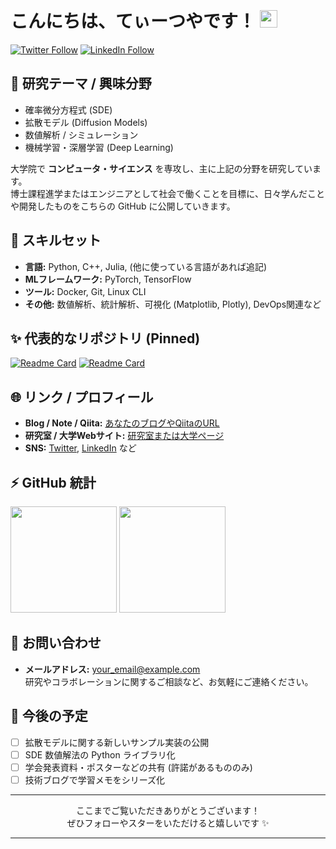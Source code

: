 # こんにちは、てぃーつやです！ <img src="https://media.giphy.com/media/hvRJCLFzcasrR4ia7z/giphy.gif" width="28">

[![Twitter Follow](https://img.shields.io/twitter/follow/your_twitter_id?style=social)](https://twitter.com/t_tsuya_nihon)
[![LinkedIn Follow](https://img.shields.io/badge/LinkedIn-Connect-blue?logo=linkedin)](https://www.linkedin.com/in/t-tsuya)

## 🔭 研究テーマ / 興味分野
- 確率微分方程式 (SDE)
- 拡散モデル (Diffusion Models)
- 数値解析 / シミュレーション
- 機械学習・深層学習 (Deep Learning)

大学院で **コンピュータ・サイエンス** を専攻し、主に上記の分野を研究しています。  
博士課程進学またはエンジニアとして社会で働くことを目標に、日々学んだことや開発したものをこちらの GitHub に公開していきます。

## 🌱 スキルセット
- **言語:** Python, C++, Julia, (他に使っている言語があれば追記)
- **MLフレームワーク:** PyTorch, TensorFlow
- **ツール:** Docker, Git, Linux CLI
- **その他:** 数値解析、統計解析、可視化 (Matplotlib, Plotly), DevOps関連など

<!--
バッジ例:
[![Python](https://img.shields.io/badge/Python-3.8%2B-blue.svg)](https://www.python.org/)
[![PyTorch](https://img.shields.io/badge/PyTorch-1.x-EE4C2C.svg)](https://pytorch.org/)
-->

## ✨ 代表的なリポジトリ (Pinned)
[![Readme Card](https://github-readme-stats.vercel.app/api/pin/?username=YOUR_GITHUB_ID&repo=YOUR_REPO_NAME)](https://github.com/YOUR_GITHUB_ID/YOUR_REPO_NAME)
[![Readme Card](https://github-readme-stats.vercel.app/api/pin/?username=YOUR_GITHUB_ID&repo=ANOTHER_REPO_NAME)](https://github.com/YOUR_GITHUB_ID/ANOTHER_REPO_NAME)

<!--
上記の “Readme Card” は、Anurag’s GitHub Readme Stats (https://github.com/anuraghazra/github-readme-stats) を利用しています。
リポジトリが非公開の場合は表示されないので注意してください。
-->

## 🌐 リンク / プロフィール
- **Blog / Note / Qiita:** [あなたのブログやQiitaのURL](#)
- **研究室 / 大学Webサイト:** [研究室または大学ページ](#)
- **SNS:** [Twitter](#), [LinkedIn](#) など

## ⚡ GitHub 統計
<div>
  <img height="170" src="https://github-readme-stats.vercel.app/api?username=YOUR_GITHUB_ID&show_icons=true&theme=tokyonight" />
  <img height="170" src="https://github-readme-stats.vercel.app/api/top-langs/?username=YOUR_GITHUB_ID&layout=compact&theme=tokyonight" />
</div>

<!--
トップ言語はあくまでGitHub上の公開リポジトリの集計結果なので、
プライベートリポジトリや研究用のローカルリポジトリは反映されません。
-->

## 💬 お問い合わせ
- **メールアドレス:** <your_email@example.com>  
  研究やコラボレーションに関するご相談など、お気軽にご連絡ください。

## 🚀 今後の予定
- [ ] 拡散モデルに関する新しいサンプル実装の公開
- [ ] SDE 数値解法の Python ライブラリ化
- [ ] 学会発表資料・ポスターなどの共有 (許諾があるもののみ)
- [ ] 技術ブログで学習メモをシリーズ化

---

<p align="center">
  ここまでご覧いただきありがとうございます！  
  <br/>
  ぜひフォローやスターをいただけると嬉しいです ✨
</p>

---

<!--
### カスタマイズのポイント
1. **自分の強み・研究内容を強調**  
   - 1～2行で分かるように、学んでいる分野や興味分野をざっくり書く  
   - 細かい内容は自己紹介やリポジトリ README にリンクする形でもOK

2. **使用ツールやスキルをバッジで可視化**  
   - 例: 「![Python](https://img.shields.io/badge/Python-3.8%2B-blue)」など  

3. **研究成果やポートフォリオサイト、SNS へのリンク**  
   - 自分の活動を知ってもらえるように工夫  

4. **GitHub Readme Stats の活用**  
   - [Anurag’s GitHub Readme Stats](https://github.com/anuraghazra/github-readme-stats) などで、
     活動状況をわかりやすくビジュアル化  
-->
